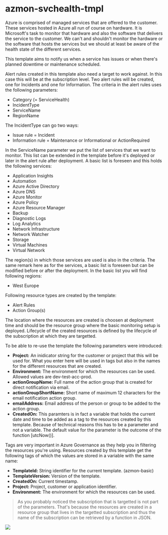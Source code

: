 # azmon-svchealth-tmpl

Azure is comprised of managed services that are offered to the customer. These services hosted in Azure all run of course on hardware. It is Microsoft's task to monitor that hardware and also the software that delivers the service to the customer. We can't and shouldn't monitor the hardware or the software that hosts the services but we should at least be aware of the health state of the different services.

This template aims to notify us when a service has issues or when there's planned downtime or maintenance scheduled.

Alert rules created in this template also need a target to work against. In this case this will be at the subscription level. Two alert rules will be created, one for Incidents and one for Information. The criteria in the alert rules uses the following parameters:

- Category (= ServiceHealth)
- IncidentType
- ServiceName
- RegionName

The IncidentType can go two ways:

- Issue rule = Incident
- Information rule = Maintenance or Informational or ActionRequired

In the ServiceName parameter we put the list of services that we want to monitor. This list can be extended in the template before it's deployed or later in the alert rule after deployment. A basic list is foreseen and this holds the following services:

- Application Insights
- Automation
- Azure Active Directory
- Azure DNS
- Azure Monitor
- Azure Policy
- Azure Resource Manager
- Backup
- Diagnostic Logs
- Log Analytics
- Network Infrastructure
- Network Watcher
- Storage
- Virtual Machines
- Virtual Network

The region(s) in which those services are used is also in the criteria. The same remark here as for the services, a basic list is foreseen but can be modified before or after the deployment. In the basic list you will find following regions:

- West Europe

Following resource types are created by the template:

- Alert Rules
- Action Group(s)

The location where the resources are created is choosen at deployment time and should be the resource group where the basic monitoring setup is deployed. Lifecycle of the created resources is defined by the lifecycle of the subscription at which they are targetted.

To be able to re-use the template the following parameters were introduced:

- **Project:** An inidicator string for the customer or project that this will be used for. What you enter here will be used in tags but also in the names for the different resources that are created.
- **Environment:** The environment for which the resources can be used. Allowed values are dev-test-acc-prod.
- **actionGroupName:** Full name of the action group that is created for direct notification via email.
- **actionGroupShortName:** Short name of maximum 12 characters for the email notification action group.
- **emailAddress:** Email address of the person or group to be added to the action group.
- **CreatedOn:** This paramters is in fact a variable that holds the current date and time to be added as a tag to the resources created by this template. Because of technical reasons this has to be a parameter and not a variable. The default value for the parameter is the outcome of the function [utcNow()].

Tags are very important in Azure Governance as they help you in filtering the resources you're using. Resources created by this template get the following tags of which the values are stored in a variable with the same name:

- **TemplateId:** String identifier for the current template. (azmon-basic)
- **TemplateVersion:** Version of the template.
- **CreatedOn:** Current timestamp.
- **Project:** Project, customer or application identifier.
- **Environment:** The environment for which the resources can be used.

> As you probably noticed the subscription that is targetted is not part of the parameters. That's because the resources are created in a resource group that lives in the targetted subscription and thus the name of the subscription can be retrieved by a function in JSON.

<a href="https://portal.azure.com/#create/Microsoft.Template/uri/https%3A%2F%2Fraw.githubusercontent.com%2Fmydur%2FARMtemplates%2Fmaster%2Fazmon-rschealth-tmpl%2F%5Fworking%2Ftemplate.json" target="_blank">
<img src="http://azuredeploy.net/deploybutton.png"/>
</a><br />
